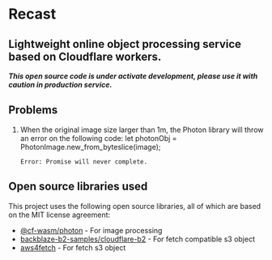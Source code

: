 # Recast

## Lightweight online object processing service based on Cloudflare workers.

**_This open source code is under activate development, please use it with caution in production service._**

## Problems

1. When the original image size larger than 1m, the Photon library will throw an error on the following code:
   let photonObj = PhotonImage.new_from_byteslice(image);

    `Error: Promise will never complete.`

## Open source libraries used

This project uses the following open source libraries, all of which are based on the MIT license agreement:

-   [@cf-wasm/photon](https://github.com/fineshopdesign/cf-wasm/tree/main/packages/photon/) - For image processing
-   [backblaze-b2-samples/cloudflare-b2](https://github.com/backblaze-b2-samples/cloudflare-b2/) - For fetch compatible s3 object
-   [aws4fetch](https://github.com/mhart/aws4fetch) - For fetch s3 object
